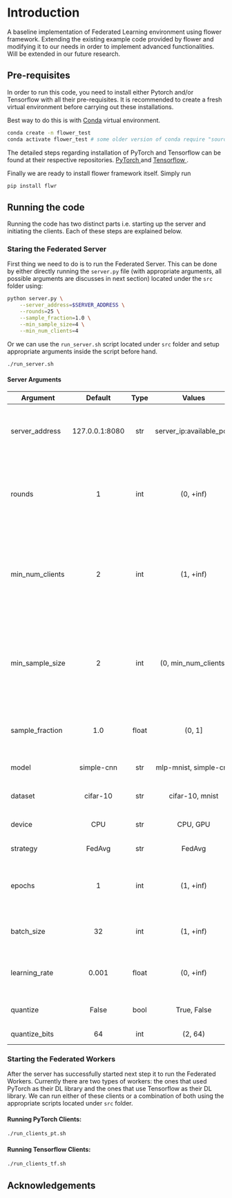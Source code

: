 # Introduction
A baseline implementation of Federated Learning environment using flower framework. Extending the existing example code provided by flower and modifying it to our needs in order to implement advanced functionalities. Will be extended in our future research.

## Pre-requisites

In order to run this code, you need to install either Pytorch and/or Tensorflow with all their pre-requisites. It is recommended to create a fresh virtual environment before carrying out these installations. 

Best way to do this is with 
[Conda](https://docs.conda.io/projects/conda/en/latest/user-guide/overview.html) virtual environment. 

```bash
conda create -n flower_test
conda activate flower_test # some older version of conda require "source activate flower_test" instead.
```

The detailed steps regarding installation of PyTorch and Tensorflow can be found at their respective repositories. [PyTorch ](https://github.com/pytorch/pytorch) and [Tensorflow ](https://github.com/tensorflow/tensorflow).



Finally we are ready to install flower framework itself. Simply run

```bash
pip install flwr
```

## Running the code

Running the code has two distinct parts i.e. starting up the server and initiating the clients. Each of these steps are explained below.

### Staring the Federated Server
First thing we need to do is to run the Federated Server. This can be done by either directly running the ```server.py``` file (with appropriate arguments, all possible arguments are discusses in next section) located under the ```src``` folder using:

```bash
python server.py \
    --server_address=$SERVER_ADDRESS \
    --rounds=25 \
    --sample_fraction=1.0 \
    --min_sample_size=4 \
    --min_num_clients=4
```

Or we can use the ```run_server.sh``` script located under ```src``` folder and setup appropriate arguments inside the script before hand. 

```bash
./run_server.sh
```

#### Server Arguments

| Argument | Default | Type | Values | Description |
| ---- | :----: | :--: | :----: | -------- |
| server_address | 127.0.0.1:8080 | str | server_ip:available_port | Use this flag to setup listen interface for server module. |
| rounds | 1 | int | (0, +inf) | Use this flage to specify number of rounds of federated training to run. |
| min_num_clients | 2 | int | (1, +inf) | Use this flag to tell the server minimum number of clients it should wait for before beginning the training. |
| min_sample_size | 2 | int | (0, min_num_clients] | This flag specifies minimum # of clients that should be sampled for any round (training or evaluation). |
| sample_fraction | 1.0 | float | (0, 1] | Specifies the fraction of clients to use for fit / evaluate. |
| model | simple-cnn | str | mlp-mnist, simple-cnn | Model to use for training. |
| dataset | cifar-10 | str |cifar-10, mnist | Dataset to use fro training. |
| device | CPU | str | CPU, GPU | Device to run the model on. |
| strategy | FedAvg | str | FedAvg | Aggregation strategy. |
| epochs | 1 | int | (1, +inf) | Number of local epochs to run on each client before aggregation. |
| batch_size | 32 | int | (1, +inf) | Batch size to be used by each worker. |
| learning_rate | 0.001 | float | (0, +inf) | Learning rate to be used by each worker. |
| quantize | False | bool | True, False | Either to use quantization or not. |
| quantize_bits | 64 | int | (2, 64) | Quantization bits. |



### Starting the Federated Workers

After the server has successfully started next step it to run the Federated Workers. Currently there are two types of workers: the ones that used PyTorch as their DL library and the ones that use Tensorflow as their DL library. We can run either of these clients or a combination of both using the appropriate scripts located under ```src``` folder.

#### Running PyTorch Clients:
```bash
./run_clients_pt.sh
```

#### Running Tensorflow Clients:
```bash
./run_clients_tf.sh
```

## Acknowledgements










